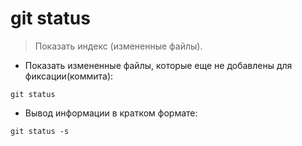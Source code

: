 # git status

> Показать индекс (измененные файлы).

- Показать измененные файлы, которые еще не добавлены для фиксации(коммита):

`git status`

- Вывод информации в кратком формате:

`git status -s`